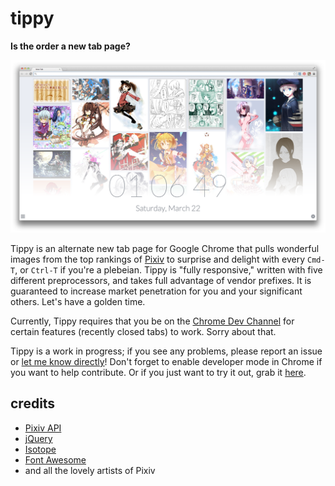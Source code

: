 tippy
========
**Is the order a new tab page?**

![Chino would be proud.](/img/sample.png?raw=true)

Tippy is an alternate new tab page for Google Chrome that pulls wonderful
images from the top rankings of [Pixiv](http://www.pixiv.com) to surprise and
delight with every `Cmd-T`, or `Ctrl-T` if you're a plebeian. Tippy is
"fully responsive," written with five different preprocessors, and takes full
advantage of vendor prefixes. It is guaranteed to increase market penetration
for you and your significant others. Let's have a golden time.

Currently, Tippy requires that you be on the
[Chrome Dev Channel](http://www.chromium.org/getting-involved/dev-channel) for
certain features (recently closed tabs) to work. Sorry about that.

Tippy is a work in progress; if you see any problems, please report an issue
or [let me know directly](https://twitter.com/shinocence)! Don't forget to
enable developer mode in Chrome if you want to help contribute. Or if you just
want to try it out, grab it [here](http://rabuko.me/files/owaranai.zip).

credits
-------
* [Pixiv API](http://ha2api.faryne.tw/pixiv_api_v2)
* [jQuery](http://jquery.com/)
* [Isotope](http://isotope.metafizzy.co/)
* [Font Awesome](http://fortawesome.github.io/Font-Awesome/)
* and all the lovely artists of Pixiv
